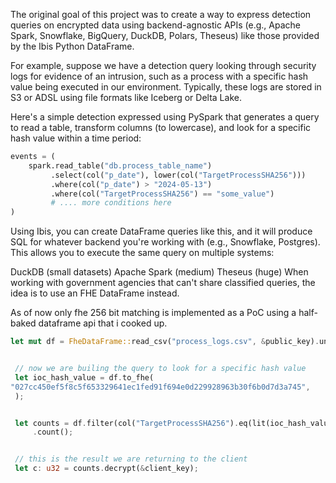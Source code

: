 

The original goal of this project was to create a way to express detection queries on encrypted data using backend-agnostic APIs (e.g., Apache Spark, Snowflake, BigQuery, DuckDB, Polars, Theseus) like those provided by the Ibis Python DataFrame.

For example, suppose we have a detection query looking through security logs for evidence of an intrusion, such as a process with a specific hash value being executed in our environment. Typically, these logs are stored in S3 or ADSL using file formats like Iceberg or Delta Lake.

Here's a simple detection expressed using PySpark that generates a query to read a table, transform columns (to lowercase), and look for a specific hash value within a time period:

```python
events = (
    spark.read_table("db.process_table_name")
         .select(col("p_date"), lower(col("TargetProcessSHA256")))
         .where(col("p_date") > "2024-05-13")
         .where(col("TargetProcessSHA256") == "some_value")
         # .... more conditions here
)

```

Using Ibis, you can create DataFrame queries like this, and it will produce SQL for whatever backend you're working with (e.g., Snowflake, Postgres). This allows you to execute the same query on multiple systems:

DuckDB (small datasets)
Apache Spark (medium)
Theseus (huge)
When working with government agencies that can't share classified queries, the idea is to use an FHE DataFrame instead.


As of now only fhe 256 bit matching is implemented as a PoC using a half-baked dataframe api that i cooked up. 

```rust
let mut df = FheDataFrame::read_csv("process_logs.csv", &public_key).unwrap();


 // now we are builing the query to look for a specific hash value
 let ioc_hash_value = df.to_fhe(
"027cc450ef5f8c5f653329641ec1fed91f694e0d229928963b30f6b0d7d3a745",
 );


 let counts = df.filter(col("TargetProcessSHA256").eq(lit(ioc_hash_value)))
     .count();


 // this is the result we are returning to the client
 let c: u32 = counts.decrypt(&client_key);

```